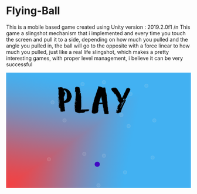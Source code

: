 # Flying-Ball


This is a mobile based game created using Unity version : 2019.2.0f1 /n
This game a slingshot mechanism that i implemented and every time you touch the screen and pull it to a side, depending on how much you pulled and the angle you pulled in, the ball will go to the opposite with a force linear to how much you pulled, just like a real life slingshot, which makes a pretty interesting games, with proper level management, i believe it can be very successful 

![Alt text](Screenshot_2021-06-23-04-17-09-481_com.AAA.FlyingbALL2.png?raw=true "Title")